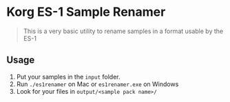 # Korg ES-1 Sample Renamer

> This is a very basic utility to rename samples in a format usable by the ES-1

## Usage

1. Put your samples in the `input` folder. 
1. Run `./es1renamer` on Mac or `es1renamer.exe` on Windows
1. Look for your files in `output/<sample pack name>/`
